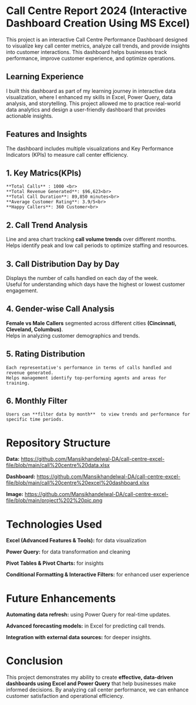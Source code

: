 
# Call Centre Report 2024 (Interactive Dashboard Creation Using MS Excel)

This project is an interactive Call Centre Performance Dashboard designed to visualize key call center metrics, analyze call trends, and provide insights into customer interactions. This dashboard helps businesses track performance, improve customer experience, and optimize operations.


## Learning Experience

I built this dashboard as part of my learning journey in interactive data visualization, where I enhanced my skills in Excel, Power Query, data analysis, and storytelling. This project allowed me to practice real-world data analytics and design a user-friendly dashboard that provides actionable insights.
## Features and Insights

The dashboard includes multiple visualizations and Key Performance Indicators (KPIs) to measure call center efficiency.

## 1. Key Matrics(KPIs)
    **Total Calls** : 1000 <br>
    **Total Revenue Generated**: $96,623<br>
    **Total Call Duration**: 89,850 minutes<br>
    **Average Customer Rating**: 3.9/5<br>
    **Happy Callers**: 360 Customer<br>
## 2. Call Trend Analysis
  Line and area chart tracking **call volume trends**  over different months.<br>
 Helps identify peak and low call periods to optimize staffing and resources.
## 3. Call Distribution Day by Day
Displays the number of calls handled on each day of the week.<br>
Useful for understanding which days have the highest or lowest customer engagement.
## 4. Gender-wise Call Analysis
   **Female vs Male Callers** segmented across different cities **(Cincinnati, Cleveland, Columbus)**.<br>
Helps in analyzing customer demographics and trends.
## 5. Rating Distribution
    Each representative's performance in terms of calls handled and revenue generated.
    Helps management identify top-performing agents and areas for training.
## 6. Monthly Filter
    Users can **filter data by month**  to view trends and performance for specific time periods.

    



# Repository Structure 

   **Data:** https://github.com/Mansikhandelwal-DA/call-centre-excel-file/blob/main/call%20centre%20data.xlsx

  **Dashboard:** https://github.com/Mansikhandelwal-DA/call-centre-excel-file/blob/main/call%20centre%20excel%20dashboard.xlsx

  **Image:** https://github.com/Mansikhandelwal-DA/call-centre-excel-file/blob/main/project%202%20pic.png

  
# Technologies Used

**Excel (Advanced Features & Tools):** for data visualization

**Power Query:** for data transformation and cleaning

**Pivot Tables & Pivot Charts:** for insights

**Conditional Formatting & Interactive Filters:** for enhanced user experience

# Future Enhancements

**Automating data refresh:** using Power Query for real-time updates.

**Advanced forecasting models:** in Excel for predicting call trends.

**Integration with external data sources:**  for deeper insights.


  






# Conclusion

 This project demonstrates my ability to create      **effective, data-driven dashboards using Excel and Power Query** that help businesses make informed decisions. By analyzing call center performance, we can enhance customer satisfaction and operational efficiency.

  
  

